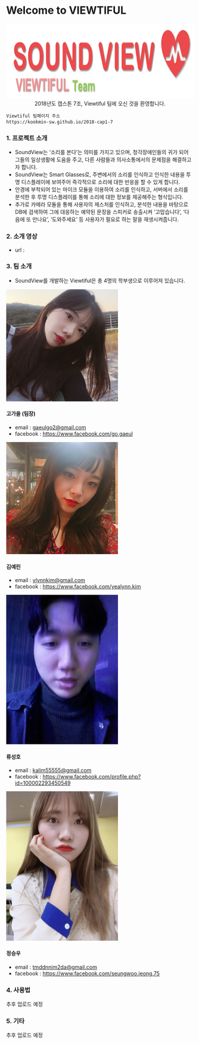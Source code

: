 # Welcome to VIEWTIFUL 

<center><img src="/images/logo.png" width="600px" height="200px"></center>

<center>2018년도 캡스톤 7조, Viewtiful 팀에 오신 것을 환영합니다.</center>


```
Viewtiful 팀페이지 주소
https://kookmin-sw.github.io/2018-cap1-7
```


### 1. 프로젝트 소개
- SoundView는 ‘소리를 본다’는 의미를 가지고 있으며, 청각장애인들의 귀가 되어 그들의 일상생활에 도움을 주고, 다른 사람들과 의사소통에서의 문제점을 해결하고자 합니다. 
- SoundView는 Smart Glasses로, 주변에서의 소리를 인식하고 인식한 내용을 투명 디스플레이에 보여주어 즉각적으로 소리에 대한 반응을 할 수 있게 합니다. 
- 안경에 부착되어 있는 마이크 모듈을 이용하여 소리를 인식하고, 서버에서 소리를 분석한 후 투명 디스플레이를 통해 소리에 대한 정보를 제공해주는 형식입니다.
- 추가로 카메라 모듈을 통해 사용자의 제스처를 인식하고, 분석한 내용을 바탕으로 DB에 검색하여 그에 대응하는 예약된 문장을 스피커로 송출시켜 ‘고맙습니다’, ‘다음에 또 만나요’, ‘도와주세요’  등 사용자가 필요로 하는 말을 재생시켜줍니다.

### 2. 소개 영상

- url : 

### 3. 팀 소개
- SoundView를 개발하는 Viewtiful은 총 4명의 학부생으로 이루어져 있습니다.

<img src="/images/gaeul.jpeg" width="300px" height="300px">

#### 고가을 (팀장)
- email : gaeulgo2@gmail.com
- facebook : https://www.facebook.com/go.gaeul

<img src="/images/yealynn.jpeg" width="300px" height="300px">

#### 김예린
- email : ylynnkim@gmail.com
- facebook : https://www.facebook.com/yealynn.kim 

<img src="/images/sungho.jpeg" width="300px" height="400px">

#### 류성호
- email : kalim55555@gmail.com
- facebook : https://www.facebook.com/profile.php?id=100002293450549

<img src="/images/seungwoo.jpeg" width="300px" height="400px">

#### 정승우
- email : tmddnnim2da@gmail.com
- facebook : https://www.facebook.com/seungwoo.jeong.75



### 4. 사용법

추후 업로드 예정

### 5. 기타

추후 업로드 예정

